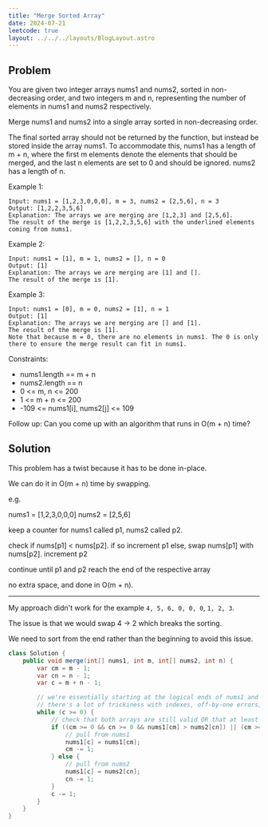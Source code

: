 ```yaml
---
title: "Merge Sorted Array"
date: 2024-07-21
leetcode: true
layout: ../../../layouts/BlogLayout.astro
---
```


## Problem

You are given two integer arrays nums1 and nums2, sorted in non-decreasing order, and two integers m and n, representing the number of elements in nums1 and nums2 respectively.

Merge nums1 and nums2 into a single array sorted in non-decreasing order.

The final sorted array should not be returned by the function, but instead be stored inside the array nums1. To accommodate this, nums1 has a length of m + n, where the first m elements denote the elements that should be merged, and the last n elements are set to 0 and should be ignored. nums2 has a length of n.

Example 1:

```text
Input: nums1 = [1,2,3,0,0,0], m = 3, nums2 = [2,5,6], n = 3
Output: [1,2,2,3,5,6]
Explanation: The arrays we are merging are [1,2,3] and [2,5,6].
The result of the merge is [1,2,2,3,5,6] with the underlined elements coming from nums1.
```

Example 2:

```text
Input: nums1 = [1], m = 1, nums2 = [], n = 0
Output: [1]
Explanation: The arrays we are merging are [1] and [].
The result of the merge is [1].
```

Example 3:

```text
Input: nums1 = [0], m = 0, nums2 = [1], n = 1
Output: [1]
Explanation: The arrays we are merging are [] and [1].
The result of the merge is [1].
Note that because m = 0, there are no elements in nums1. The 0 is only there to ensure the merge result can fit in nums1.
```

Constraints:

- nums1.length == m + n
- nums2.length == n
- 0 <= m, n <= 200
- 1 <= m + n <= 200
- -109 <= nums1[i], nums2[j] <= 109

Follow up: Can you come up with an algorithm that runs in O(m + n) time?

## Solution

This problem has a twist because it has to be done in-place.

We can do it in O(m + n) time by swapping.

e.g.

nums1 = [1,2,3,0,0,0]
nums2 = [2,5,6]

keep a counter for nums1 called p1, nums2 called p2.

check if nums[p1] < nums[p2]. if so increment p1
else, swap nums[p1] with nums[p2]. increment p2

continue until p1 and p2 reach the end of the respective array

no extra space, and done in O(m + n).

---

My approach didn't work for the example `4, 5, 6, 0, 0, 0`, `1, 2, 3`.

The issue is that we would swap 4 -> 2 which breaks the sorting.

We need to sort from the end rather than the beginning to avoid this issue.

```java
class Solution {
    public void merge(int[] nums1, int m, int[] nums2, int n) {
        var cm = m - 1;
        var cn = n - 1;
        var c = m + n - 1;

        // we're essentially starting at the logical ends of nums1 and nums2. we make a local decision and copy the largest value into the slot at c until we've rewritten the entire nums1 array.
        // there's a lot of trickiness with indexes, off-by-one errors, etc.
        while (c >= 0) {
            // check that both arrays are still valid OR that at least nums1 is valid
            if ((cm >= 0 && cn >= 0 && nums1[cm] > nums2[cn]) || (cm >= 0 && cn < 0)) {
                // pull from nums1
                nums1[c] = nums1[cm];
                cm -= 1;
            } else {
                // pull from nums2
                nums1[c] = nums2[cn];
                cn -= 1;
            }
            c -= 1;
        }
    }
}
```
